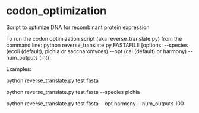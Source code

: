 # codon_optimization
Script to optimize DNA for recombinant protein expression

To run the codon optimization script (aka reverse_translate.py) from the command line:
python reverse_translate.py FASTAFILE [options: --species (ecoli (default), pichia or saccharomyces) --opt (cai (default) or harmony) --num_outputs (int)]

Examples:

python reverse_translate.py test.fasta

python reverse_translate.py test.fasta --species pichia

python reverse_translate.py test.fasta --opt harmony --num_outputs 100
